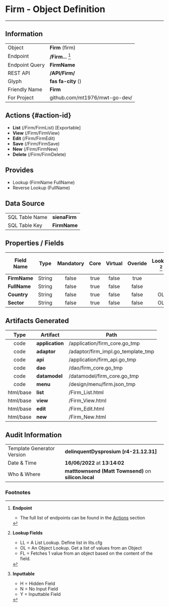 # **Firm** - Object Definition
---
##  Information
|   |   |
|---|---|
|Object         |**Firm** (firm) |
|Endpoint 	    |**/Firm...** [^1]|
|Endpoint Query |**FirmName**|
|REST API|**/API/Firm/**|
Glyph|**fas fa-city** ()
Friendly Name|**Firm**|
|For Project    |github.com/mt1976/mwt-go-dev/|

##  Actions {#action-id}
* **List** (/Firm/FirmList) [Exportable]
* **View** (/Firm/FirmView)
* **Edit** (/Firm/FirmEdit)
* **Save** (/Firm/FirmSave)
* **New** (/Firm/FirmNew)
* **Delete** (/Firm/FirmDelete)







##  Provides
 * Lookup (FirmName FullName)
 * Reverse Lookup (FullName)





##  Data Source 
|   |   |
|---|---|
SQL Table Name       | **sienaFirm**
SQL Table Key | **FirmName**



##  Properties / Fields
| Field Name| Type | Mandatory | Core | Virtual | Overide | Lookup [^2]| Lookup Object      | Lookup Field Source         | Lookup Return Value                | Inputable [^3]|DB Column|Default Value| No Change | Callout | Internal |
| -- | --  | :--: | :--: | :--: |:--: |:--: |:--: |-- |-- |:--: |-- | --| :--: | :--: | :--: |
|**FirmName**|String|false|true|false|true|||||Y|FirmName||true|false|false|
|**FullName**|String|false|true|false|false|||||Y|FullName||false|false|false|
|**Country**|String|false|true|false|false|OL|Country|Country|Name|N|Country||false|false|false|
|**Sector**|String|false|true|false|false|OL|Sector|Sector|Name|Y|Sector||false|false|false|


##  Artifacts Generated
| Type | Artifact | Path|
| :--: | -- | -- |
| code | **application** | /application/firm_core.go_tmp |
| code | **adaptor** | /adaptor/firm_impl.go_template_tmp |
| code | **api** | /application/firm_api.go_tmp |
| code | **dao** | /dao/firm_core.go_tmp |
| code | **datamodel** | /datamodel/firm_core.go_tmp |
| code | **menu** | /design/menu/firm.json_tmp |
| html/base | **list** | /Firm_List.html |
| html/base | **view** | /Firm_View.html |
| html/base | **edit** | /Firm_Edit.html |
| html/base | **new** | /Firm_New.html |


## Audit Information
|   |   |
|---|---|
Template Generator Version   | **delinquentDysprosium [r4-21.12.31]**
Date & Time		     | **16/06/2022** at **13:14:02**
Who & Where		     | **matttownsend (Matt Townsend)** on **silicon.local**

### Footnotes
[^1]: **Endpoint**
    * The full list of endpoints can be found in the [Actions](#action-id) section
[^2]: **Lookup Fields**
    * LL = A List Lookup. Define list in lits.cfg
    * OL = An Object Lookup. Get a list of values from an Object
    * FL = Fetches 1 value from an object based on the content of the field. 
[^3]: **Inputtable**   
    * H = Hidden Field
    * N = No Input Field
    * Y = Inputtable Field